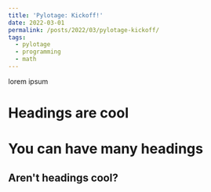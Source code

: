 ```yaml
---
title: 'Pylotage: Kickoff!'
date: 2022-03-01
permalink: /posts/2022/03/pylotage-kickoff/
tags:
  - pylotage
  - programming
  - math
---
```


lorem ipsum

Headings are cool
======

You can have many headings
======

Aren't headings cool?
------
